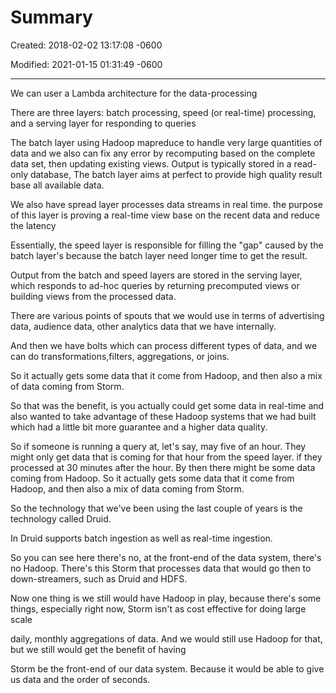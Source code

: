 # Summary

Created: 2018-02-02 13:17:08 -0600

Modified: 2021-01-15 01:31:49 -0600

---

We can user a Lambda architecture for the data-processing

There are three layers: batch processing, speed (or real-time) processing, and a serving layer for responding to queries

The batch layer using Hadoop mapreduce to handle very large quantities of data and we also can fix any error by recomputing based on the complete data set, then updating existing views. Output is typically stored in a read-only database,
The batch layer aims at perfect to provide high quality result base all available data.

We also have spread layer processes data streams in real time. the purpose of this layer is proving a real-time view base on the recent data and reduce the latency

Essentially, the speed layer is responsible for filling the "gap" caused by the batch layer's because the batch layer need longer time to get the result.

Output from the batch and speed layers are stored in the serving layer, which responds to ad-hoc queries by returning precomputed views or building views from the processed data.

There are various points of spouts that we would use in terms of advertising data, audience data, other analytics data that we have internally.

And then we have bolts which can process different types of data, and we can do transformations,filters, aggregations, or joins.

So it actually gets some data that it come from Hadoop, and then also a mix of data coming from Storm.

So that was the benefit, is you actually could get some data in real-time and also wanted to take advantage of these Hadoop systems that we had built which had a little bit more guarantee and a higher data quality.

So if someone is running a query at, let's say, may five of an hour. They might only get data that is coming for that hour from the speed layer. if they processed at 30 minutes after the hour. By then there might be some data coming from Hadoop. So it actually gets some data that it come from Hadoop, and then also a mix of data coming from Storm.

So the technology that we've been using the last couple of years is the technology called Druid.

In Druid supports batch ingestion as well as real-time ingestion.

So you can see here there's no, at the front-end of the data system, there's no Hadoop. There's this Storm that processes data that would go then to down-streamers, such as Druid and HDFS.

Now one thing is we still would have Hadoop in play, because there's some things, especially right now, Storm isn't as cost effective for doing large scale

daily, monthly aggregations of data. And we would still use Hadoop for that, but we still would get the benefit of having

Storm be the front-end of our data system. Because it would be able to give us data and the order of seconds.


